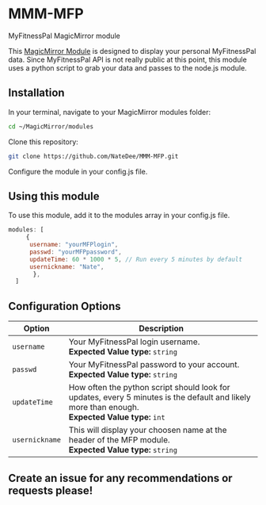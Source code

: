 # MMM-MFP
MyFitnessPal MagicMirror module

This [MagicMirror Module][mm] is designed to display your personal MyFitnessPal data.  Since MyFitnessPal API is not really public at this point, this module uses a python script to grab your data and passes to the node.js module.

## Installation

In your terminal, navigate to your MagicMirror modules folder:

```bash
cd ~/MagicMirror/modules
```
Clone this repository:
```bash
git clone https://github.com/NateDee/MMM-MFP.git
```
Configure the module in your config.js file.

## Using this module

To use this module, add it to the modules array in your config.js file.

```js
modules: [
     {
      username: "yourMFPlogin",
      passwd: "yourMFPpassword",
      updateTime: 60 * 1000 * 5, // Run every 5 minutes by default
      usernickname: "Nate",
	   },
  ]
```
## Configuration Options

Option|Description
------|-----------
`username`|Your MyFitnessPal login username.<br/>**Expected Value type:** `string`
`passwd`|Your MyFitnessPal password to your account.<br/>**Expected Value type:** `string`
`updateTime`|How often the python script should look for updates, every 5 minutes is the default and likely more than enough.<br/>**Expected Value type:** `int`
`usernickname`|This will display your choosen name at the header of the MFP module.<br/>**Expected Value type:** `string`

## Create an issue for any recommendations or requests please!

[mm]: https://github.com/MichMich/MagicMirror
